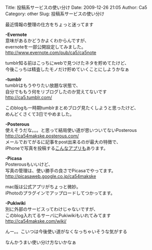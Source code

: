 Title: 投稿系サービスの使い分け
Date: 2009-12-26 21:05
Author: Ca5
Category: other
Slug: 投稿系サービスの使い分け

最近情報の整理の仕方をちょっと迷ってます

**-Evernote**  
意味があるかどうかよくわからんですが、  
evernoteを一部公開設定してみました。  
<http://www.evernote.com/pub/ca5/ca5note>

tumblr知る前はこっちにwebで見つけたネタを貯めてたけど、  
今後こっちは精査したモノだけ貯めていくことにしようかなぁ

**-tumblr**  
tumblrはもうやりたい放題な状態で、  
自分でももう何をリブログしたのか覚えてないです  
<http://ca5.tumblr.com/>

このblogも一時期tumblrまとめブログ見たくしようと思ったけど、  
めんどくさくて3日でやめました。

**-Posterous**  
使えそうだな。。。と思って結局使い道が思いついてないPosterous  
<http://ca54makske.posterous.com/>  
メールでおてがるに記事をpost出来るのが最大の特徴で、  
iPhoneで写真を投稿する[こんなアプリも](http://jp.techcrunch.com/archives/20090820posterous-finally-has-an-iphone-app-could-have-been-way-better/)あります。

**-Picasa**  
Posterousもいいけど、  
写真の管理は、使い勝手の良さでPicasaでやってます。  
<http://picasaweb.google.co.jp/ca54makske>

mac版は公式アプリがちょっと微妙。  
iPhotoのプラグインでアップロードしてつかってます。

**-Pukiwiki**  
別に外部のサービスってわけじゃないですが、  
このblog入れてるサーバにPukiwikiもいれてみてます  
<http://ca54makske.com/wiki/>

んー。。こいつは今後使い道がなくなっちゃいそうな気がする

なんかうまい使い分け方ないかなぁ
